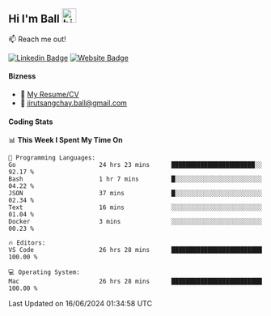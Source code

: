 ## Hi I'm Ball <img src="https://user-images.githubusercontent.com/1303154/88677602-1635ba80-d120-11ea-84d8-d263ba5fc3c0.gif" width="28px" height="28px" alt="hi">
 
:mailbox: Reach me out!

[![Linkedin Badge](https://img.shields.io/badge/-Jirut-0e76a8?style=flat&labelColor=0e76a8&logo=linkedin&logoColor=white)](https://www.linkedin.com/in/jirut-sangchay-338370251)
[![Website Badge](https://img.shields.io/badge/Website-184aa8?logo=website&logoColor=)](https://resume-jirut.web.app)

<!-- TODO: Add last video link -->
#### Bizness
- :paperclip: [My Resume/CV](https://github.com/Jirut01/Jirut01/blob/main/resume_jirut.pdf)
- :email: jirutsangchay.ball@gmail.com

#### Coding Stats


<!--START_SECTION:waka-->
📊 **This Week I Spent My Time On** 

```text
💬 Programming Languages: 
Go                       24 hrs 23 mins      ███████████████████████░░   92.17 % 
Bash                     1 hr 7 mins         █░░░░░░░░░░░░░░░░░░░░░░░░   04.22 % 
JSON                     37 mins             █░░░░░░░░░░░░░░░░░░░░░░░░   02.34 % 
Text                     16 mins             ░░░░░░░░░░░░░░░░░░░░░░░░░   01.04 % 
Docker                   3 mins              ░░░░░░░░░░░░░░░░░░░░░░░░░   00.23 % 

🔥 Editors: 
VS Code                  26 hrs 28 mins      █████████████████████████   100.00 % 

💻 Operating System: 
Mac                      26 hrs 28 mins      █████████████████████████   100.00 % 
```


 Last Updated on 16/06/2024 01:34:58 UTC
<!--END_SECTION:waka-->

